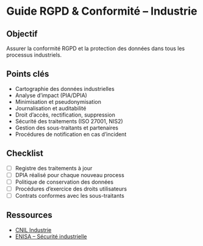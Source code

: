 # Guide RGPD & Conformité – Industrie

## Objectif
Assurer la conformité RGPD et la protection des données dans tous les processus industriels.

## Points clés
- Cartographie des données industrielles
- Analyse d’impact (PIA/DPIA)
- Minimisation et pseudonymisation
- Journalisation et auditabilité
- Droit d’accès, rectification, suppression
- Sécurité des traitements (ISO 27001, NIS2)
- Gestion des sous-traitants et partenaires
- Procédures de notification en cas d’incident

## Checklist
- [ ] Registre des traitements à jour
- [ ] DPIA réalisé pour chaque nouveau process
- [ ] Politique de conservation des données
- [ ] Procédures d’exercice des droits utilisateurs
- [ ] Contrats conformes avec les sous-traitants

## Ressources
- [CNIL Industrie](https://www.cnil.fr/fr/industrie)
- [ENISA – Sécurité industrielle](https://www.enisa.europa.eu/topics/critical-information-infrastructures-and-services/industrial-control-systems)

